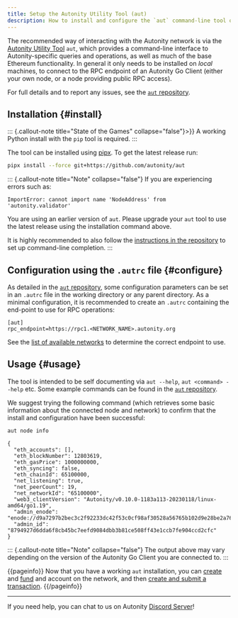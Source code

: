```yaml
---
title: Setup the Autonity Utility Tool (aut)
description: How to install and configure the `aut` command-line tool on your local machine.
---
```


The recommended way of interacting with the Autonity network is via the [Autonity Utility Tool](https://github.com/autonity/aut) `aut`, which provides a command-line interface to Autonity-specific queries and operations, as well as much of the base Ethereum functionality.  In general it only needs to be installed on _local_ machines, to connect to the RPC endpoint of an Autonity Go Client (either your own node, or a node providing public RPC access).

For full details and to report any issues, see the [`aut` repository](https://github.com/autonity/aut).

## Installation {#install}

::: {.callout-note title="State of the Games" collapse="false"}>}}
A working Python install with the `pip` tool is required.
:::

The tool can be installed using [pipx](https://github.com/pypa/pipx). To get the latest release run:

```bash
pipx install --force git+https://github.com/autonity/aut
```

::: {.callout-note title="Note" collapse="false"}
If you are experiencing errors such as:

```
ImportError: cannot import name 'NodeAddress' from 'autonity.validator'
```

You are using an earlier version of `aut`. Please upgrade your `aut` tool to use the latest release using the installation command above.

It is highly recommended to also follow the [instructions in the repository](https://github.com/autonity/aut) to set up command-line completion.
:::

## Configuration using the `.autrc` file {#configure}

As detailed in the [`aut` repository](https://github.com/autonity/aut#configuration-using-autrc-files), some configuration parameters can be set in an `.autrc` file in the working directory or any parent directory.  As a minimal configuration, it is recommended to create an `.autrc` containing the end-point to use for RPC operations:

```
[aut]
rpc_endpoint=https://rpc1.<NETWORK_NAME>.autonity.org
```

See the [list of available networks](/networks/) to determine the correct endpoint to use.

## Usage {#usage}

The tool is intended to be self documenting via `aut --help`, `aut <command> --help` etc.  Some example commands can be found in the [`aut` repository](https://github.com/autonity/aut).

We suggest trying the following command (which retrieves some basic information about the connected node and network) to confirm that the install and configuration have been successful:

```bash
aut node info
```
```console
{
  "eth_accounts": [],
  "eth_blockNumber": 12803619,
  "eth_gasPrice": 1000000000,
  "eth_syncing": false,
  "eth_chainId": 65100000,
  "net_listening": true,
  "net_peerCount": 19,
  "net_networkId": "65100000",
  "web3_clientVersion": "Autonity/v0.10.0-1183a113-20230118/linux-amd64/go1.19",
  "admin_enode": "enode://d9a7297b2bec3c2f92233dc42f53c0cf98af30528a56765b102d9e28be2a760b7fd3045790246d1a5836af9a8ea5d2dbcc9b56864f6391045ba76391d9db931e@77.86.9.81:30303",
  "admin_id": "8794927d6dda6f8cb45bc7eefd9084dbb3b81ce508ff43e1ccb7fe904ccd2cfc"
}
```

::: {.callout-note title="Note" collapse="false"}
The output above may vary depending on the version of the Autonity Go Client you are connected to.
:::

{{pageinfo}}
Now that you have a working `aut` installation, you can  [create](/account-holders/create-acct/) and [fund](/account-holders/fund-acct/) and account on the network, and then [create and submit a transaction](/account-holders/submit-trans-aut/).
{{/pageinfo}}

------------------------------------------------

If you need help, you can chat to us on Autonity [Discord Server](https://discord.gg/autonity)!
